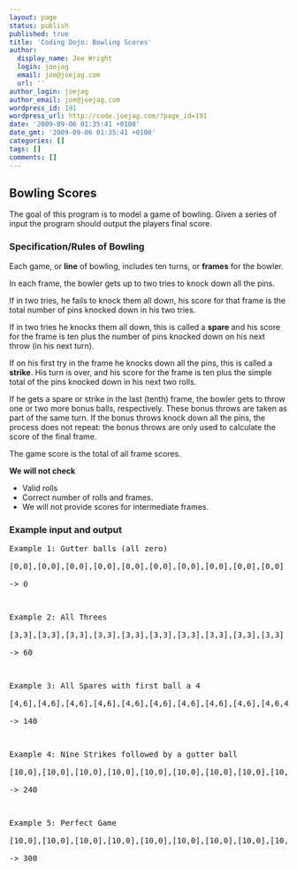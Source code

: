 ```yaml
---
layout: page
status: publish
published: true
title: 'Coding Dojo: Bowling Scores'
author:
  display_name: Joe Wright
  login: joejag
  email: joe@joejag.com
  url: ''
author_login: joejag
author_email: joe@joejag.com
wordpress_id: 191
wordpress_url: http://code.joejag.com/?page_id=191
date: '2009-09-06 01:35:41 +0100'
date_gmt: '2009-09-06 01:35:41 +0100'
categories: []
tags: []
comments: []
---
```

<h2>Bowling Scores</h2></p>
<p>The goal of this program is to model a game of bowling. Given a series of input the program should output the players final score.</p>
<h3>Specification&#47;Rules of Bowling</h3>
<p>Each game, or <b>line</b> of bowling, includes ten turns, or <b>frames</b> for the bowler.</p>
<p>In each frame, the bowler gets up to two tries to knock down all the pins.</p>
<p>If in two tries, he fails to knock them all down, his score for that frame is the total number of pins knocked down in his two tries.</p>
<p>If in two tries he knocks them all down, this is called a <b>spare</b> and his score for the frame is ten plus the number of pins knocked down on his next throw (in his next turn).</p>
<p>If on his first try in the frame he knocks down all the pins, this is called a <b>strike</b>. His turn is over, and his score for the frame is ten plus the simple total of the pins knocked down in his next two rolls.</p>
<p>If he gets a spare or strike in the last (tenth) frame, the bowler gets to throw one or two more bonus balls, respectively. These bonus throws are taken as part of the same turn. If the bonus throws knock down all the pins, the process does not repeat: the bonus throws are only used to calculate the score of the final frame.</p>
<p>The game score is the total of all frame scores.</p>
<p><b>We will not check</b></p>
<ul>
<li>Valid rolls
<li>Correct number of rolls and frames.
<li>We will not provide scores for intermediate frames.<br />
</ul></p>
<h3>Example input and output</h3>
<pre class="sh_ruby">
Example 1: Gutter balls (all zero)<br />
[0,0],[0,0],[0,0],[0,0],[0,0],[0,0],[0,0],[0,0],[0,0],[0,0]<br />
-> 0</p>
<p>Example 2: All Threes<br />
[3,3],[3,3],[3,3],[3,3],[3,3],[3,3],[3,3],[3,3],[3,3],[3,3]<br />
-> 60</p>
<p>Example 3: All Spares with first ball a 4<br />
[4,6],[4,6],[4,6],[4,6],[4,6],[4,6],[4,6],[4,6],[4,6],[4,6,4]<br />
-> 140</p>
<p>Example 4: Nine Strikes followed by a gutter ball<br />
[10,0],[10,0],[10,0],[10,0],[10,0],[10,0],[10,0],[10,0],[10,0],[0,0]<br />
-> 240</p>
<p>Example 5: Perfect Game<br />
[10,0],[10,0],[10,0],[10,0],[10,0],[10,0],[10,0],[10,0],[10,0],[10,10,10]<br />
-> 300<br />
</pre></p>
